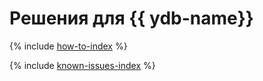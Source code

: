 # Решения для {{ ydb-name}}

{% include [how-to-index](how-to/index.md) %}

{% include [known-issues-index](known-issues/index.md) %}
